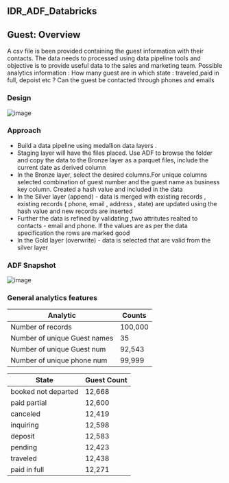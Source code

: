 ## IDR_ADF_Databricks


## Guest: Overview

A csv file is been provided containing the guest information with their contacts. The data needs to processed using data pipeline tools and objective is to provide useful data to the sales and marketing team.
Possible analytics information :  How many guest are in which state : traveled,paid in full, depoist etc ? Can the guest be contacted through phones and emails 

### Design 

![image](https://github.com/user-attachments/assets/b5672e41-bf50-47bb-b735-ae0061e6aa09)




### Approach

- Build a data pipeline using medallion data layers .
- Staging layer will have the files placed. Use ADF to browse the folder and copy the data to the Bronze layer as a parquet files,  include the current date as derived column
- In the Bronze layer,  select the desired columns.For unique columns selected combination of  guest number and the guest name as business key column. Created a hash value and included in the data
- In the Silver layer (append) -  data is merged with existing records , existing  records ( phone, email , address , state)  are updated using the hash value and new records are inserted 
- Further the data is refined by validating ,two attritutes realted to contacts - email and phone.  If the values are as per the data specification the rows are marked good
- In the Gold layer (overwrite) -  data is selected that are valid from the silver layer 



### ADF Snapshot


![image](https://github.com/user-attachments/assets/7ee98f3a-4f7c-4b94-86ce-9f07912ef3f2)





### General analytics features

| Analytic                     |    Counts    |
| ---------------------------- | -----------  |
| Number of  records           |  100,000     |
| Number of unique Guest names |  35          |
| Number of unique Guest num   |  92,543      |
| Number of unique phone num   |  99,999      |



| State       |        Guest Count         |
|-------------|----------------------------   |
|booked not departed |      12,668|
| paid partial |      12,600|
|canceled |      12,419|
| inquiring|      12,598|
|deposit |      12,583|
|  pending|      12,423|
| traveled|      12,438|
|paid in full|      12,271|






